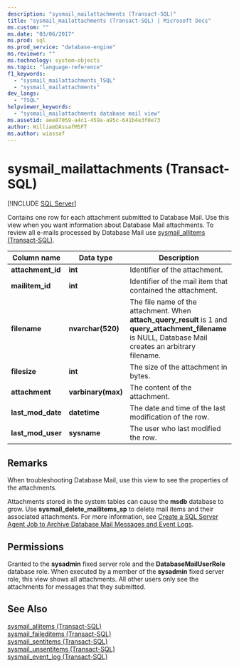 ```yaml
---
description: "sysmail_mailattachments (Transact-SQL)"
title: "sysmail_mailattachments (Transact-SQL) | Microsoft Docs"
ms.custom: ""
ms.date: "03/06/2017"
ms.prod: sql
ms.prod_service: "database-engine"
ms.reviewer: ""
ms.technology: system-objects
ms.topic: "language-reference"
f1_keywords: 
  - "sysmail_mailattachments_TSQL"
  - "sysmail_mailattachments"
dev_langs: 
  - "TSQL"
helpviewer_keywords: 
  - "sysmail_mailattachments database mail view"
ms.assetid: aee87059-a4c1-459a-a95c-641b4e3f0e73
author: WilliamDAssafMSFT
ms.author: wiassaf
---
```

# sysmail_mailattachments (Transact-SQL)
[!INCLUDE [SQL Server](../../includes/applies-to-version/sqlserver.md)]

  Contains one row for each attachment submitted to Database Mail. Use this view when you want information about Database Mail attachments. To review all e-mails processed by Database Mail use [sysmail_allitems &#40;Transact-SQL&#41;](../../relational-databases/system-catalog-views/sysmail-allitems-transact-sql.md).  
  
|Column name|Data type|Description|  
|-----------------|---------------|-----------------|  
|**attachment_id**|**int**|Identifier of the attachment.|  
|**mailitem_id**|**int**|Identifier of the mail item that contained the attachment.|  
|**filename**|**nvarchar(520)**|The file name of the attachment. When **attach_query_result** is 1 and **query_attachment_filename** is NULL, Database Mail creates an arbitrary filename.|  
|**filesize**|**int**|The size of the attachment in bytes.|  
|**attachment**|**varbinary(max)**|The content of the attachment.|  
|**last_mod_date**|**datetime**|The date and time of the last modification of the row.|  
|**last_mod_user**|**sysname**|The user who last modified the row.|  
  
## Remarks  
 When troubleshooting Database Mail, use this view to see the properties of the attachments.  
  
 Attachments stored in the system tables can cause the **msdb** database to grow. Use **sysmail_delete_mailitems_sp** to delete mail items and their associated attachments. For more information, see [Create a SQL Server Agent Job to Archive Database Mail Messages and Event Logs](../../relational-databases/database-mail/create-a-sql-server-agent-job-to-archive-database-mail-messages-and-event-logs.md).  
  
## Permissions  
 Granted to the **sysadmin** fixed server role and the **DatabaseMailUserRole** database role. When executed by a member of the **sysadmin** fixed server role, this view shows all attachments. All other users only see the attachments for messages that they submitted.  
  
## See Also  
 [sysmail_allitems &#40;Transact-SQL&#41;](../../relational-databases/system-catalog-views/sysmail-allitems-transact-sql.md)   
 [sysmail_faileditems &#40;Transact-SQL&#41;](../../relational-databases/system-catalog-views/sysmail-faileditems-transact-sql.md)   
 [sysmail_sentitems &#40;Transact-SQL&#41;](../../relational-databases/system-catalog-views/sysmail-sentitems-transact-sql.md)   
 [sysmail_unsentitems &#40;Transact-SQL&#41;](../../relational-databases/system-catalog-views/sysmail-unsentitems-transact-sql.md)   
 [sysmail_event_log &#40;Transact-SQL&#41;](../../relational-databases/system-catalog-views/sysmail-event-log-transact-sql.md)  
  
  
